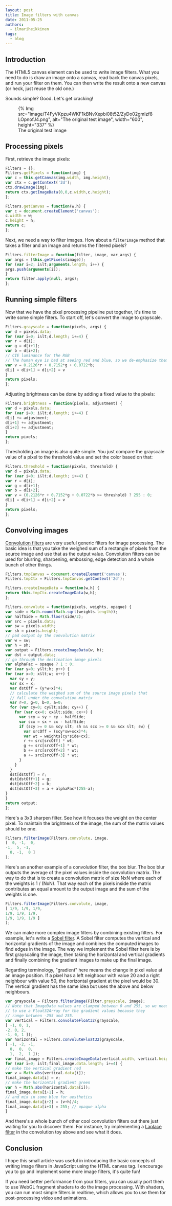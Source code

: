 ```yaml
---
layout: post
title: Image filters with canvas
date: 2011-05-25
authors:
  - ilmariheikkinen
tags:
  - blog
---
```


## Introduction

The HTML5 canvas element can be used to write image filters. What you
need to do is draw an image onto a canvas, read back the canvas pixels,
and run your filter on them. You can then write the result onto a new
canvas (or heck, just reuse the old one.)

Sounds simple? Good. Let's get cracking!

<figure>
  {% Img src="image/T4FyVKpzu4WKF1kBNvXepbi08t52/ZyDo02gmIzf8LOpnofJ4.png", alt="The original test image", width="600", height="337" %}
  <figcaption>The original test image</figcaption>
</figure>

## Processing pixels

First, retrieve the image pixels:

```js
Filters = {};
Filters.getPixels = function(img) {
var c = this.getCanvas(img.width, img.height);
var ctx = c.getContext('2d');
ctx.drawImage(img);
return ctx.getImageData(0,0,c.width,c.height);
};

Filters.getCanvas = function(w,h) {
var c = document.createElement('canvas');
c.width = w;
c.height = h;
return c;
};
```

Next, we need a way to filter images. How about a `filterImage`
method that takes a filter and an image and returns the filtered pixels?

```js
Filters.filterImage = function(filter, image, var_args) {
var args = [this.getPixels(image)];
for (var i=2; i&lt;arguments.length; i++) {
args.push(arguments[i]);
}
return filter.apply(null, args);
};
```

## Running simple filters

Now that we have the pixel processing pipeline put together, it's time to
write some simple filters. To start off, let's convert the image to grayscale.

```js
Filters.grayscale = function(pixels, args) {
var d = pixels.data;
for (var i=0; i&lt;d.length; i+=4) {
var r = d[i];
var g = d[i+1];
var b = d[i+2];
// CIE luminance for the RGB
// The human eye is bad at seeing red and blue, so we de-emphasize them.
var v = 0.2126*r + 0.7152*g + 0.0722*b;
d[i] = d[i+1] = d[i+2] = v
}
return pixels;
};
```

Adjusting brightness can be done by adding a fixed value to the pixels:

```js
Filters.brightness = function(pixels, adjustment) {
var d = pixels.data;
for (var i=0; i&lt;d.length; i+=4) {
d[i] += adjustment;
d[i+1] += adjustment;
d[i+2] += adjustment;
}
return pixels;
};
```
Thresholding an image is also quite simple. You just compare the grayscale
value of a  pixel to the threshold value and set the color based on that:

```js
Filters.threshold = function(pixels, threshold) {
var d = pixels.data;
for (var i=0; i&lt;d.length; i+=4) {
var r = d[i];
var g = d[i+1];
var b = d[i+2];
var v = (0.2126*r + 0.7152*g + 0.0722*b >= threshold) ? 255 : 0;
d[i] = d[i+1] = d[i+2] = v
}
return pixels;
};
```

## Convolving images

[Convolution filters](http://en.wikipedia.org/wiki/Convolution) are very useful generic filters for image processing.
The basic idea is that you take the weighed sum of a
rectangle of pixels from the source image and use that as the output value.
Convolution filters can be used for blurring, sharpening, embossing,
edge detection and a whole bunch of other things.

```js
Filters.tmpCanvas = document.createElement('canvas');
Filters.tmpCtx = Filters.tmpCanvas.getContext('2d');

Filters.createImageData = function(w,h) {
return this.tmpCtx.createImageData(w,h);
};

Filters.convolute = function(pixels, weights, opaque) {
var side = Math.round(Math.sqrt(weights.length));
var halfSide = Math.floor(side/2);
var src = pixels.data;
var sw = pixels.width;
var sh = pixels.height;
// pad output by the convolution matrix
var w = sw;
var h = sh;
var output = Filters.createImageData(w, h);
var dst = output.data;
// go through the destination image pixels
var alphaFac = opaque ? 1 : 0;
for (var y=0; y&lt;h; y++) {
for (var x=0; x&lt;w; x++) {
  var sy = y;
  var sx = x;
  var dstOff = (y*w+x)*4;
  // calculate the weighed sum of the source image pixels that
  // fall under the convolution matrix
  var r=0, g=0, b=0, a=0;
  for (var cy=0; cy&lt;side; cy++) {
    for (var cx=0; cx&lt;side; cx++) {
      var scy = sy + cy - halfSide;
      var scx = sx + cx - halfSide;
      if (scy >= 0 && scy &lt; sh && scx >= 0 && scx &lt; sw) {
        var srcOff = (scy*sw+scx)*4;
        var wt = weights[cy*side+cx];
        r += src[srcOff] * wt;
        g += src[srcOff+1] * wt;
        b += src[srcOff+2] * wt;
        a += src[srcOff+3] * wt;
      }
    }
  }
  dst[dstOff] = r;
  dst[dstOff+1] = g;
  dst[dstOff+2] = b;
  dst[dstOff+3] = a + alphaFac*(255-a);
}
}
return output;
};
```

Here's a 3x3 sharpen filter. See how it focuses the weight on the center pixel.
To maintain the brightness of the image, the sum of the matrix values should
be one.

```js
Filters.filterImage(Filters.convolute, image,
[  0, -1,  0,
-1,  5, -1,
  0, -1,  0 ]
);
```

Here's an another example of a convolution filter, the box blur. The box
blur outputs the average of the pixel values inside the convolution matrix.
The way to do that is to create a convolution matrix of size NxN where
each of the weights is 1 / (NxN). That way each of the pixels inside the
matrix contributes an equal amount to the output image and the sum of the
weights is one.

```js
Filters.filterImage(Filters.convolute, image,
[ 1/9, 1/9, 1/9,
1/9, 1/9, 1/9,
1/9, 1/9, 1/9 ]
);
```

We can make more complex image filters by combining existing filters. For
example, let's write a [Sobel filter](http://en.wikipedia.org/wiki/Sobel_filter). A Sobel filter computes the vertical
and horizontal gradients of the image and combines the computed images to
find edges in the image.
The way we implement the Sobel filter here is by first grayscaling the image,
then taking the horizontal and vertical gradients and finally
combining the gradient images to make up the final image.


Regarding terminology, "gradient" here means the change
in pixel value at an image position. If a pixel has a left neighbour with
value 20 and a right neighbour with value 50, the horizontal gradient at
the pixel would be 30. The vertical gradient has the same idea but
uses the above and below neighbours.

```js
var grayscale = Filters.filterImage(Filter.grayscale, image);
// Note that ImageData values are clamped between 0 and 255, so we need
// to use a Float32Array for the gradient values because they
// range between -255 and 255.
var vertical = Filters.convoluteFloat32(grayscale,
[ -1, 0, 1,
-2, 0, 2,
-1, 0, 1 ]);
var horizontal = Filters.convoluteFloat32(grayscale,
[ -1, -2, -1,
  0,  0,  0,
  1,  2,  1 ]);
var final_image = Filters.createImageData(vertical.width, vertical.height);
for (var i=0; i&lt;final_image.data.length; i+=4) {
// make the vertical gradient red
var v = Math.abs(vertical.data[i]);
final_image.data[i] = v;
// make the horizontal gradient green
var h = Math.abs(horizontal.data[i]);
final_image.data[i+1] = h;
// and mix in some blue for aesthetics
final_image.data[i+2] = (v+h)/4;
final_image.data[i+3] = 255; // opaque alpha
}
```

And there's a whole bunch of other cool convolution filters out there
just waiting for you to discover them.
For instance, try implementing a [Laplace filter](http://en.wikipedia.org/wiki/Discrete_Laplace_operator#Implementation_in_Image_Processing)
in the convolution toy above and see what it does.

## Conclusion

I hope this small article was useful in introducing the basic concepts
of writing image filters in JavaScript using the HTML canvas tag. I
encourage you to go and implement some more image filters, it's quite
fun!

If you need better performance from your filters, you can usually
port them to use WebGL fragment shaders to do the image processing.
With shaders, you can run most simple filters in realtime, which allows
you to use them for post-processing video and animations.
